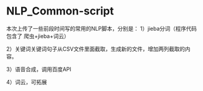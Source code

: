 # NLP_Common-script
本次上传了一些前段时间写的常用的NLP脚本，分别是：
1）jieba分词（程序代码包含了 爬虫+jieba+词云）

2）关键词关键词句子从CSV文件里面截取，生成新的文件，增加两列截取的内容。

3）语音合成，调用百度API

4）词云，可拓展

